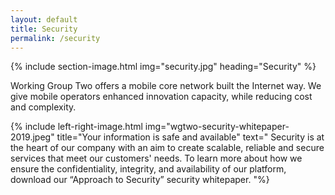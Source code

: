 ```yaml
---
layout: default
title: Security
permalink: /security
---
```


{% include section-image.html img="security.jpg" heading="Security" %}

<p class="landing-text">
    Working Group Two offers a mobile core network built the Internet way.
    We give mobile operators enhanced innovation capacity, while reducing cost and complexity.
</p>

{% include left-right-image.html img="wgtwo-security-whitepaper-2019.jpeg" title="Your information is safe and available" text="
    Security is at the heart of our company with an aim to create scalable, reliable and secure services that meet our customers' needs. To learn more about how we ensure the confidentiality, integrity, and availability of our platform, download our “Approach to Security” security whitepaper.
"%}

